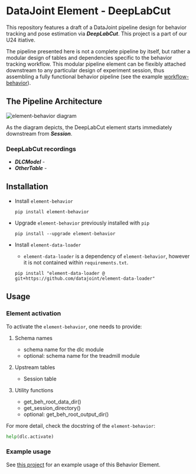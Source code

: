 # DataJoint Element - DeepLabCut

This repository features a draft of a DataJoint pipeline design for behavior tracking and pose estimation via ***DeepLabCut***. This project is a part of our U24 itiative.

The pipeline presented here is not a complete pipeline by itself, but rather a modular design of tables and dependencies specific to the behavior tracking workflow. This modular pipeline element can be flexibly attached downstream to any particular design of experiment session, thus assembling a fully functional
behavior pipeline (see the example [workflow-behavior](https://github.com/datajoint/workflow-behavior)).

## The Pipeline Architecture

![element-behavior diagram](images/MISSING_DIAGRAM.svg)

As the diagram depicts, the DeepLabCut element starts immediately downstream from ***Session***.

### DeepLabCut recordings

+ ***DLCModel*** -
+ ***OtherTable*** -

## Installation

+ Install `element-behavior`
    ```
    pip install element-behavior
    ```

+ Upgrade `element-behavior` previously installed with `pip`
    ```
    pip install --upgrade element-behavior
    ```

+ Install `element-data-loader`

    + `element-data-loader` is a dependency of `element-behavior`, however it is not contained within `requirements.txt`.

    ```
    pip install "element-data-loader @ git+https://github.com/datajoint/element-data-loader"
    ```

## Usage

### Element activation

To activate the `element-behavior`, one needs to provide:

1. Schema names
    + schema name for the dlc module
    + optional: schema name for the treadmill module

2. Upstream tables
    + Session table

3. Utility functions
    + get_beh_root_data_dir()
    + get_session_directory()
    + optional: get_beh_root_output_dir()

For more detail, check the docstring of the `element-behavior`:
```python
help(dlc.activate)
```
### Example usage

See [this project](https://github.com/datajoint/workflow-behavior) for an example usage of this Behavior Element.

